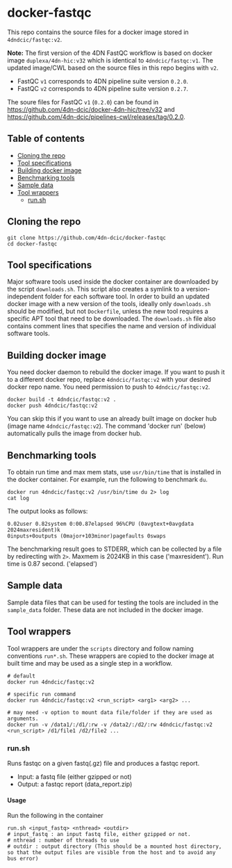 # docker-fastqc

This repo contains the source files for a docker image stored in `4dndcic/fastqc:v2`.


**Note:** The first version of the 4DN FastQC workflow is based on docker image `duplexa/4dn-hic:v32` which is identical to `4dndcic/fastqc:v1`. The updated image/CWL based on the source files in this repo begins with `v2`.

* FastQC `v1` corresponds to 4DN pipeline suite version `0.2.0`.
* FastQC `v2` corresponds to 4DN pipeline suite version `0.2.7`.

The soure files for FastQC `v1` (`0.2.0`) can be found in https://github.com/4dn-dcic/docker-4dn-hic/tree/v32 and https://github.com/4dn-dcic/pipelines-cwl/releases/tag/0.2.0.


## Table of contents
* [Cloning the repo](#cloning-the-repo)
* [Tool specifications](#tool-specifications)
* [Building docker image](#building-docker-image)
* [Benchmarking tools](#benchmarking-tools)
* [Sample data](#sample-data)
* [Tool wrappers](#tool-wrappers)
  * [run.sh](#run-fastqcsh)


## Cloning the repo
```
git clone https://github.com/4dn-dcic/docker-fastqc
cd docker-fastqc
```

## Tool specifications
Major software tools used inside the docker container are downloaded by the script `downloads.sh`. This script also creates a symlink to a version-independent folder for each software tool. In order to build an updated docker image with a new version of the tools, ideally only `downloads.sh` should be modified, but not `Dockerfile`, unless the new tool requires a specific APT tool that need to be downloaded. 
The `downloads.sh` file also contains comment lines that specifies the name and version of individual software tools.

## Building docker image
You need docker daemon to rebuild the docker image. If you want to push it to a different docker repo, replace `4dndcic/fastqc:v2` with your desired docker repo name. You need permission to push to `4dndcic/fastqc:v2`.
```
docker build -t 4dndcic/fastqc:v2 .
docker push 4dndcic/fastqc:v2
```
You can skip this if you want to use an already built image on docker hub (image name `4dndcic/fastqc:v2`). The command 'docker run' (below) automatically pulls the image from docker hub.


## Benchmarking tools
To obtain run time and max mem stats, use `usr/bin/time` that is installed in the docker container. For example, run the following to benchmark `du`.
```
docker run 4dndcic/fastqc:v2 /usr/bin/time du 2> log
cat log
```
The output looks as follows:
```
0.02user 0.82system 0:00.87elapsed 96%CPU (0avgtext+0avgdata 2024maxresident)k
0inputs+0outputs (0major+103minor)pagefaults 0swaps
```
The benchmarking result goes to STDERR, which can be collected by a file by redirecting with `2>`.
Maxmem is 2024KB in this case ('maxresident'). Run time is 0.87 second. ('elapsed')


## Sample data
Sample data files that can be used for testing the tools are included in the `sample_data` folder. These data are not included in the docker image.

## Tool wrappers

Tool wrappers are under the `scripts` directory and follow naming conventions `run*.sh`. These wrappers are copied to the docker image at built time and may be used as a single step in a workflow.

```
# default
docker run 4dndcic/fastqc:v2

# specific run command
docker run 4dndcic/fastqc:v2 <run_script> <arg1> <arg2> ...

# may need -v option to mount data file/folder if they are used as arguments.
docker run -v /data1/:/d1/:rw -v /data2/:/d2/:rw 4dndcic/fastqc:v2 <run_script> /d1/file1 /d2/file2 ...
```

### run.sh
Runs fastqc on a given fastq(.gz) file and produces a fastqc report.
* Input: a fastq file (either gzipped or not)
* Output: a fastqc report (data_report.zip)

#### Usage
Run the following in the container
```
run.sh <input_fastq> <nthread> <outdir>
# input_fastq : an input fastq file, either gzipped or not.
# nthread : number of threads to use
# outdir : output directory (This should be a mounted host directory, so that the output files are visible from the host and to avoid any bus error)
```

